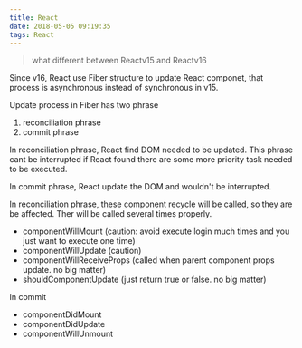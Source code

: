```yaml
---
title: React
date: 2018-05-05 09:19:35
tags: React
---
```


> what different between Reactv15 and Reactv16

Since v16, React use Fiber structure to update React componet, that process is asynchronous instead of synchronous in v15.

Update process in Fiber has two phrase
1.  reconciliation phrase 
2.  commit phrase 

In reconciliation phrase, React find DOM needed to be updated. This phrase cant be interrupted if React found there are some more priority task needed to be executed.

In commit phrase, React update the DOM and wouldn't be interrupted.

In reconciliation phrase, these component recycle will be called, so they are be affected. Ther will be called several times properly.
* componentWillMount (caution: avoid execute login much times and you just want to execute one time)
* componentWillUpdate (caution)
* componentWillReceiveProps (called when parent component props update. no big matter)
* shouldComponentUpdate (just return true or false. no big matter)

In commit
* componentDidMount
* componentDidUpdate
* componentWillUnmount

